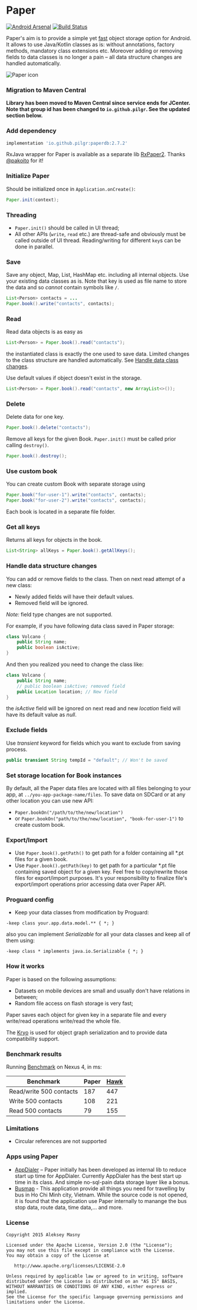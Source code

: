 # Paper
[![Android Arsenal](https://img.shields.io/badge/Android%20Arsenal-Paper-blue.svg?style=flat)](http://android-arsenal.com/details/1/2080)   [![Build Status](https://travis-ci.org/pilgr/Paper.svg?branch=master)](https://travis-ci.org/pilgr/Paper)

Paper's aim is to provide a simple yet [fast](#benchmark-results) object storage option for Android. It allows to use Java/Kotlin classes as is: without annotations, factory methods, mandatory class extensions etc. Moreover adding or removing fields to data classes is no longer a pain – all data structure changes are handled automatically.

![Paper icon](/paper_icon.png)

### Migration to Maven Central
**Library has been moved to Maven Central since service ends for JCenter. Note that group id
has been changed to `io.github.pilgr`. See the updated section below.**  

### Add dependency
```groovy
implementation 'io.github.pilgr:paperdb:2.7.2'
```

RxJava wrapper for Paper is available as a separate lib [RxPaper2](https://github.com/pakoito/RxPaper2). Thanks [@pakoito](https://github.com/pakoito) for it!

### Initialize Paper
Should be initialized once in `Application.onCreate()`:

```java
Paper.init(context);
```

### Threading
* `Paper.init()` should be called in UI thread; 
* All other APIs (`write`, `read` etc.) are thread-safe and obviously must be called outside of UI thread. Reading/writing for different `key`s can be done in parallel. 
 
### Save
Save any object, Map, List, HashMap etc. including all internal objects. Use your existing data classes as is. Note that key is used as file name to store the data and so *cannot* contain symbols like `/`.

```java
List<Person> contacts = ...
Paper.book().write("contacts", contacts);
```

### Read
Read data objects is as easy as

```java
List<Person> = Paper.book().read("contacts");
```
the instantiated class is exactly the one used to save data. Limited changes to the class structure are handled automatically. See [Handle data class changes](#handle-data-structure-changes).

Use default values if object doesn't exist in the storage.

```java
List<Person> = Paper.book().read("contacts", new ArrayList<>());
```

### Delete
Delete data for one key.

```java
Paper.book().delete("contacts");
```

Remove all keys for the given Book. ```Paper.init()``` must be called prior calling `destroy()`.

```java
Paper.book().destroy();
```

### Use custom book
You can create custom Book with separate storage using

```java
Paper.book("for-user-1").write("contacts", contacts);
Paper.book("for-user-2").write("contacts", contacts);
```
Each book is located in a separate file folder.

### Get all keys 
Returns all keys for objects in the book.

```java
List<String> allKeys = Paper.book().getAllKeys();
```

### Handle data structure changes
You can add or remove fields to the class. Then on next read attempt of a new class:
* Newly added fields will have their default values. 
* Removed field will be ignored. 

*Note:* field type changes are not supported.

For example, if you have following data class saved in Paper storage:

```java
class Volcano {
    public String name;
    public boolean isActive;
}
```

And then you realized you need to change the class like:

```java
class Volcano {
    public String name;
    // public boolean isActive; removed field
    public Location location; // New field
}
```

the _isActive_ field will be ignored on next read and new _location_ field will have its default value as _null_.

### Exclude fields
Use _transient_ keyword for fields which you want to exclude from saving process.

```java
public transient String tempId = "default"; // Won't be saved
```

### Set storage location for Book instances
By default, all the Paper data files are located with all files belonging to your app, at `../you-app-package-name/files`. To save data on SDCard or at any other location you can use new API:
* `Paper.bookOn("/path/to/the/new/location")`
* or `Paper.bookOn("path/to/the/new/location", "book-for-user-1")` to create custom book. 

### Export/Import
* Use `Paper.book().getPath()` to get path for a folder containing all *.pt files for a given book.
* Use `Paper.book().getPath(key)` to get path for a particular *.pt file containing saved object for a given key.
 Feel free to copy/rewrite those files for export/import purposes. It's your responsibility to finalize file's export/import operations prior accessing data over Paper API.

### Proguard config
* Keep your data classes from modification by Proguard:

```
-keep class your.app.data.model.** { *; }
```

also you can implement _Serializable_ for all your data classes and keep all of them using:

```
-keep class * implements java.io.Serializable { *; }
```

### How it works
Paper is based on the following assumptions:
- Datasets on mobile devices are small and usually don't have relations in between; 
- Random file access on flash storage is very fast;

Paper saves each object for given key in a separate file and every write/read operations write/read the whole file.

The [Kryo](https://github.com/EsotericSoftware/kryo) is used for object graph serialization and to provide data compatibility support.

### Benchmark results
Running [Benchmark](https://github.com/pilgr/Paper/blob/master/paperdb/src/androidTest/java/io/paperdb/benchmark/Benchmark.java) on Nexus 4, in ms:

| Benchmark                 | Paper    | [Hawk](https://github.com/orhanobut/hawk) |
|---------------------------|----------|----------|
| Read/write 500 contacts   | 187      | 447      |
| Write 500 contacts        | 108      | 221      |
| Read 500 contacts         | 79       | 155      |

### Limitations
* Circular references are not supported

### Apps using Paper
- [AppDialer](https://play.google.com/store/apps/details?id=name.pilgr.appdialer) – Paper initially has been developed as internal lib to reduce start up time for AppDialer. Currently AppDialer has the best start up time in its class. And simple no-sql-pain data storage layer like a bonus.
- [Busmap](https://play.google.com/store/apps/details?id=com.t7.busmap&hl=en) - This application provide all things you need for travelling by bus in Ho Chi Minh city, Vietnam. While the source code is not opened, it is found that the application use Paper internally to manange the bus stop data, route data, time data,... and more.

### License
    Copyright 2015 Aleksey Masny

    Licensed under the Apache License, Version 2.0 (the "License");
    you may not use this file except in compliance with the License.
    You may obtain a copy of the License at

       http://www.apache.org/licenses/LICENSE-2.0

    Unless required by applicable law or agreed to in writing, software
    distributed under the License is distributed on an "AS IS" BASIS,
    WITHOUT WARRANTIES OR CONDITIONS OF ANY KIND, either express or implied.
    See the License for the specific language governing permissions and
    limitations under the License.


